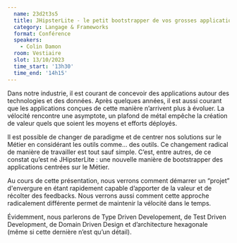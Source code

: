 ```yaml
---
  name: 23d2t3s5
  title: JHipsterLite - le petit bootstrapper de vos grosses applications
  category: Langage & Frameworks
  format: Conférence
  speakers: 
    - Colin Damon
  room: Vestiaire
  slot: 13/10/2023
  time_start: '13h30'
  time_end: '14h15'
---
```

Dans notre industrie, il est courant de concevoir des applications autour des technologies et des données. Après quelques années, il est aussi courant que les applications conçues de cette manière n’arrivent plus à évoluer. La vélocité rencontre une asymptote, un plafond de métal empêche la création de valeur quels que soient les moyens et efforts déployés.

Il est possible de changer de paradigme et de centrer nos solutions sur le Métier en considérant les outils comme… des outils. Ce changement radical de manière de travailler est tout sauf simple. C’est, entre autres, de ce constat qu’est né JHipsterLite : une nouvelle manière de bootstrapper des applications centrées sur le Métier.

Au cours de cette présentation, nous verrons comment démarrer un “projet” d'envergure en étant rapidement capable d’apporter de la valeur et de récolter des feedbacks. Nous verrons aussi comment cette approche radicalement différente permet de maintenir la vélocité dans le temps.

Évidemment, nous parlerons de Type Driven Developement, de Test Driven Development, de Domain Driven Design et d’architecture hexagonale (même si cette dernière n’est qu’un détail).
